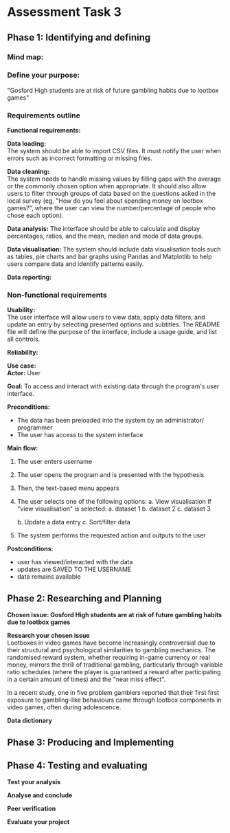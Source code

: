 # **Assessment Task 3**
## Phase 1: Identifying and defining
### **Mind map:**
### **Define your purpose:**
"Gosford High students are at risk of future gambling habits due to lootbox games"
### **Requirements outline**
**Functional requirements:**  

**Data loading:**  
The system should be able to import CSV files. It must notify the user when errors such as incorrect formatting or missing files.  

**Data cleaning:**  
The system needs to handle missing values by filling gaps with the average or the commonly chosen option when appropriate. It should also allow users to filter through groups of data based on the questions asked in the local survey (eg, "How do you feel about spending money on lootbox games?", where the user can view the number/percentage of people who chose each option). 

**Data analysis:**
The interface should be able to calculate and display percentages, ratios, and the mean, median and mode of data groups.  

**Data visualisation:**
The system should include data visualisation tools such as tables, pie charts and bar graphs using Pandas and Matplotlib to help users compare data and identify patterns easily.

**Data reporting:**

### **Non-functional requirements**

**Usability:**  
The user interface will allow users to view data, apply data filters, and update an entry by selecting presented options and subtitles. The README file will define the purpose of the interface, include a usage guide, and list all controls.  

**Reliability:**


**Use case:**  
**Actor:** User  

**Goal:**  To access and interact with existing data through the program's user interface.  

**Preconditions:**  
- The data has been preloaded into the system by an administrator/ programmer
- The user has access to the system interface  

**Main flow:**
1. The user enters username
2. The user opens the program and is presented with the hypothesis
3. Then, the text-based menu appears
4. The user selects one of the following options:
   a. View visualisation
     If "view visualisation" is selected:
     a. dataset 1
     b. dataset 2
     c. dataset 3

   b. Update a data entry
   c. Sort/filter data
5. The system performs the requested action and outputs to the user

**Postconditions:**
- user has viewed/interacted with the data
- updates are SAVED TO THE USERNAME
- data remains available

## Phase 2: Researching and Planning
**Chosen issue: Gosford High students are at risk of future gambling habits due to lootbox games**

**Research your chosen issue**  
Lootboxes in video games have become increasingly controversial due to their structural and psychological similarities to gambling mechanics. The randomised reward system, whether requiring in-game currency or real money, mirrors the thrill of traditional gambling, particularly through variable ratio schedules (where the player is guaranteed a reward after participating in a certain amount of times) and the "near miss effect". 

In a recent study, one in five problem gamblers reported that their first first exposure to gambling-like behaviours came through lootbox components in video games, often during adolescence.

**Data dictionary**

## Phase 3: Producing and Implementing


## Phase 4: Testing and evaluating
**Test your analysis**

**Analyse and conclude**

**Peer verification**

**Evaluate your project**
